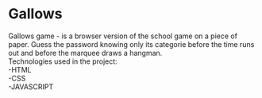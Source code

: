 # Gallows
Gallows game - is a browser version of the school game on a piece of paper. Guess the password knowing only its categorie before the time runs out and before the marquee draws a hangman.<br>
Technologies used in the project:<br>
-HTML<br>
-CSS<br>
-JAVASCRIPT<br>
